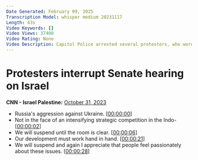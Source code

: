 ```yaml
---
Date Generated: February 09, 2025
Transcription Model: whisper medium 20231117
Length: 43s
Video Keywords: []
Video Views: 37400
Video Rating: None
Video Description: Capitol Police arrested several protesters, who were calling for a ceasefire in Gaza, during a congressional hearing with Secretary of State Antony Blinken and Defense Secretary Lloyd Austin. The protestors were arrested on the charge of crowding, obstructing or incommoding, according to Capitol Police.
---
```


# Protesters interrupt Senate hearing on Israel
**CNN - Israel Palestine:** [October 31, 2023](https://www.youtube.com/watch?v=nSR_IINsj68)
*  Russia's aggression against Ukraine. [[00:00:00](https://www.youtube.com/watch?v=nSR_IINsj68&t=0.0s)]
*  Not in the face of an intensifying strategic competition in the Indo- [[00:00:02](https://www.youtube.com/watch?v=nSR_IINsj68&t=2.7600000000000002s)]
*  We will suspend until the room is clear. [[00:00:06](https://www.youtube.com/watch?v=nSR_IINsj68&t=6.28s)]
*  Our development must work hand in hand. [[00:00:21](https://www.youtube.com/watch?v=nSR_IINsj68&t=21.64s)]
*  We will suspend and again I appreciate that people feel passionately about these issues. [[00:00:28](https://www.youtube.com/watch?v=nSR_IINsj68&t=28.68s)]
